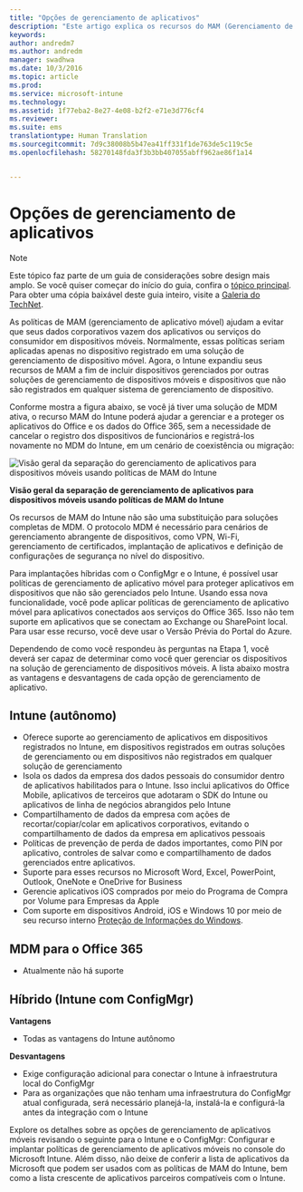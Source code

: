 ```yaml
---
title: "Opções de gerenciamento de aplicativos"
description: "Este artigo explica os recursos do MAM (Gerenciamento de Aplicativo Móvel) no Intune autônomo ou híbrido, para que os clientes possam proteger dados corporativos em dispositivos pessoais (BYOD) e da empresa."
keywords: 
author: andredm7
ms.author: andredm
manager: swadhwa
ms.date: 10/3/2016
ms.topic: article
ms.prod: 
ms.service: microsoft-intune
ms.technology: 
ms.assetid: 1f77eba2-8e27-4e08-b2f2-e71e3d776cf4
ms.reviewer: 
ms.suite: ems
translationtype: Human Translation
ms.sourcegitcommit: 7d9c38008b5b47ea41ff331f1de763de5c119c5e
ms.openlocfilehash: 58270148fda3f3b3bb407055abff962ae86f1a14


---
```


# <a name="application-management-options"></a>Opções de gerenciamento de aplicativos

>[!NOTE]
>Este tópico faz parte de um guia de considerações sobre design mais amplo. Se você quiser começar do início do guia, confira o [tópico principal](mdm-design-considerations-guide.md). Para obter uma cópia baixável deste guia inteiro, visite a [Galeria do TechNet](https://gallery.technet.microsoft.com/Mobile-Device-Management-7d401582).

As políticas de MAM (gerenciamento de aplicativo móvel) ajudam a evitar que seus dados corporativos vazem dos aplicativos ou serviços do consumidor em dispositivos móveis. Normalmente, essas políticas seriam aplicadas apenas no dispositivo registrado em uma solução de gerenciamento de dispositivo móvel. Agora, o Intune expandiu seus recursos de MAM a fim de incluir dispositivos gerenciados por outras soluções de gerenciamento de dispositivos móveis e dispositivos que não são registrados em qualquer sistema de gerenciamento de dispositivo.

Conforme mostra a figura abaixo, se você já tiver uma solução de MDM ativa, o recurso MAM do Intune poderá ajudar a gerenciar e a proteger os aplicativos do Office e os dados do Office 365, sem a necessidade de cancelar o registro dos dispositivos de funcionários e registrá-los novamente no MDM do Intune, em um cenário de coexistência ou migração:

![Visão geral da separação do gerenciamento de aplicativos para dispositivos móveis usando políticas de MAM do Intune](./media/Intune_without_enrollment.png)

**Visão geral da separação de gerenciamento de aplicativos para dispositivos móveis usando políticas de MAM do Intune**

Os recursos de MAM do Intune não são uma substituição para soluções completas de MDM. O protocolo MDM é necessário para cenários de gerenciamento abrangente de dispositivos, como VPN, Wi-Fi, gerenciamento de certificados, implantação de aplicativos e definição de configurações de segurança no nível do dispositivo.

Para implantações híbridas com o ConfigMgr e o Intune, é possível usar políticas de gerenciamento de aplicativo móvel para proteger aplicativos em dispositivos que não são gerenciados pelo Intune. Usando essa nova funcionalidade, você pode aplicar políticas de gerenciamento de aplicativo móvel para aplicativos conectados aos serviços do Office 365. Isso não tem suporte em aplicativos que se conectam ao Exchange ou SharePoint local. Para usar esse recurso, você deve usar o Versão Prévia do Portal do Azure.

Dependendo de como você respondeu às perguntas na Etapa 1, você deverá ser capaz de determinar como você quer gerenciar os dispositivos na solução de gerenciamento de dispositivos móveis. A lista abaixo mostra as vantagens e desvantagens de cada opção de gerenciamento de aplicativo.

## <a name="intune-standalone"></a>Intune (autônomo)

- Oferece suporte ao gerenciamento de aplicativos em dispositivos registrados no Intune, em dispositivos registrados em outras soluções de gerenciamento ou em dispositivos não registrados em qualquer solução de gerenciamento
- Isola os dados da empresa dos dados pessoais do consumidor dentro de aplicativos habilitados para o Intune. Isso inclui aplicativos do Office Mobile, aplicativos de terceiros que adotaram o SDK do Intune ou aplicativos de linha de negócios abrangidos pelo Intune
- Compartilhamento de dados da empresa com ações de recortar/copiar/colar em aplicativos corporativos, evitando o compartilhamento de dados da empresa em aplicativos pessoais
- Políticas de prevenção de perda de dados importantes, como PIN por aplicativo, controles de salvar como e compartilhamento de dados gerenciados entre aplicativos.
- Suporte para esses recursos no Microsoft Word, Excel, PowerPoint, Outlook, OneNote e OneDrive for Business
- Gerencie aplicativos iOS comprados por meio do Programa de Compra por Volume para Empresas da Apple
- Com suporte em dispositivos Android, iOS e Windows 10 por meio de seu recurso interno [Proteção de Informações do Windows](https://technet.microsoft.com/itpro/windows/keep-secure/protect-enterprise-data-using-wip).

## <a name="mdm-for-office-365"></a>MDM para o Office 365

- Atualmente não há suporte

## <a name="hybrid-intune-with-configmgr"></a>Híbrido (Intune com ConfigMgr)

**Vantagens**

- Todas as vantagens do Intune autônomo

**Desvantagens**

- Exige configuração adicional para conectar o Intune à infraestrutura local do ConfigMgr
- Para as organizações que não tenham uma infraestrutura do ConfigMgr atual configurada, será necessário planejá-la, instalá-la e configurá-la antes da integração com o Intune

Explore os detalhes sobre as opções de gerenciamento de aplicativos móveis revisando o seguinte para o Intune e o ConfigMgr: Configurar e implantar políticas de gerenciamento de aplicativos móveis no console do Microsoft Intune. Além disso, não deixe de conferir a lista de aplicativos da Microsoft que podem ser usados com as políticas de MAM do Intune, bem como a lista crescente de aplicativos parceiros compatíveis com o Intune.



<!--HONumber=Nov16_HO4-->


